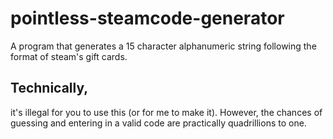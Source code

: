 # pointless-steamcode-generator
A program that generates a 15 character alphanumeric string following the format of steam's gift cards.

## Technically, 
it's illegal for you to use this (or for me to make it). However, the chances of guessing and entering in a valid code are practically quadrillions to one.
